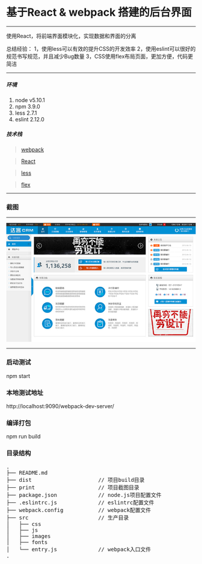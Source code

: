 # 基于React & webpack 搭建的后台界面

---

使用React，将前端界面模块化，实现数据和界面的分离

总结经验：
1，使用less可以有效的提升CSS的开发效率
2，使用eslint可以很好的规范书写规范，并且减少Bug数量
3，CSS使用flex布局页面，更加方便，代码更简洁

---

##### 环境

 1. node v5.10.1
 2. npm 3.9.0
 3. less 2.7.1
 4. eslint 2.12.0

##### 技术栈

> [webpack](http://webpack.github.io/docs/)

> [React](http://docs.reactjs-china.com/react/docs/getting-started.zh-CN.html)

> [less](http://lesscss.cn/)

> [flex](http://www.ruanyifeng.com/blog/2015/07/flex-grammar.html?utm_source=tuicool)

---
### 截图

---

![print](./print/demo.jpg)

---

### 启动测试

npm start

### 本地测试地址

http://localhost:9090/webpack-dev-server/

### 编译打包

npm run build


### 目录结构
<pre>
.
├── README.md           
├── dist                     // 项目build目录
├── print                    // 项目截图目录
├── package.json             // node.js项目配置文件
├── .eslintrc.js             // eslintrc配置文件
├── webpack.config           // webpack配置文件
├── src                      // 生产目录
│   ├── css
│   ├── js
│   ├── images
│   ├── fonts
│   └── entry.js             // webpack入口文件
.
</pre>

